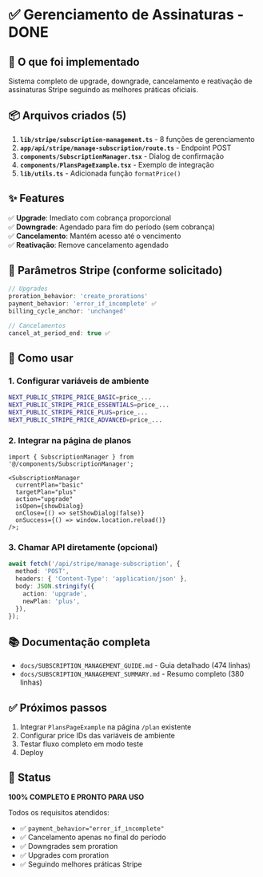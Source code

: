 # ✅ Gerenciamento de Assinaturas - DONE

## 🎯 O que foi implementado

Sistema completo de upgrade, downgrade, cancelamento e reativação de assinaturas Stripe seguindo as melhores práticas oficiais.

## 📦 Arquivos criados (5)

1. **`lib/stripe/subscription-management.ts`** - 8 funções de gerenciamento
2. **`app/api/stripe/manage-subscription/route.ts`** - Endpoint POST
3. **`components/SubscriptionManager.tsx`** - Dialog de confirmação
4. **`components/PlansPageExample.tsx`** - Exemplo de integração
5. **`lib/utils.ts`** - Adicionada função `formatPrice()`

## ✨ Features

✅ **Upgrade**: Imediato com cobrança proporcional  
✅ **Downgrade**: Agendado para fim do período (sem cobrança)  
✅ **Cancelamento**: Mantém acesso até o vencimento  
✅ **Reativação**: Remove cancelamento agendado

## 🔧 Parâmetros Stripe (conforme solicitado)

```typescript
// Upgrades
proration_behavior: 'create_prorations'
payment_behavior: 'error_if_incomplete' ✅
billing_cycle_anchor: 'unchanged'

// Cancelamentos
cancel_at_period_end: true ✅
```

## 🚀 Como usar

### 1. Configurar variáveis de ambiente

```bash
NEXT_PUBLIC_STRIPE_PRICE_BASIC=price_...
NEXT_PUBLIC_STRIPE_PRICE_ESSENTIALS=price_...
NEXT_PUBLIC_STRIPE_PRICE_PLUS=price_...
NEXT_PUBLIC_STRIPE_PRICE_ADVANCED=price_...
```

### 2. Integrar na página de planos

```tsx
import { SubscriptionManager } from '@/components/SubscriptionManager';

<SubscriptionManager
  currentPlan="basic"
  targetPlan="plus"
  action="upgrade"
  isOpen={showDialog}
  onClose={() => setShowDialog(false)}
  onSuccess={() => window.location.reload()}
/>;
```

### 3. Chamar API diretamente (opcional)

```typescript
await fetch('/api/stripe/manage-subscription', {
  method: 'POST',
  headers: { 'Content-Type': 'application/json' },
  body: JSON.stringify({
    action: 'upgrade',
    newPlan: 'plus',
  }),
});
```

## 📚 Documentação completa

- `docs/SUBSCRIPTION_MANAGEMENT_GUIDE.md` - Guia detalhado (474 linhas)
- `docs/SUBSCRIPTION_MANAGEMENT_SUMMARY.md` - Resumo completo (380 linhas)

## ✅ Próximos passos

1. Integrar `PlansPageExample` na página `/plan` existente
2. Configurar price IDs das variáveis de ambiente
3. Testar fluxo completo em modo teste
4. Deploy

## 🎉 Status

**100% COMPLETO E PRONTO PARA USO**

Todos os requisitos atendidos:

- ✅ `payment_behavior="error_if_incomplete"`
- ✅ Cancelamento apenas no final do período
- ✅ Downgrades sem proration
- ✅ Upgrades com proration
- ✅ Seguindo melhores práticas Stripe
